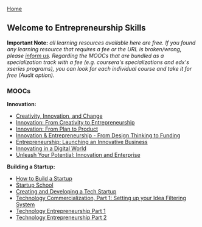 [Home](index.md)
## Welcome to Entrepreneurship Skills

**Important Note:** *all learning resources available here are free. If you found any learning resource that requires a fee or the URL is broken/wrong, please [inform us](https://github.com/ayshahrah/seg/issues). Regarding the MOOCs that are bundled as a specialization track with a fee (e.g. coursera's specializations and edx's xseries programs), you can look for each individual course and take it for free (Audit option).*

### MOOCs

**Innovation:**

- [Creativity, Innovation, and Change](https://www.coursera.org/learn/creativity-innovation)
- [Innovation: From Creativity to Entrepreneurship](https://www.coursera.org/specializations/innovation-creativity-entrepreneurship)
- [Innovation: From Plan to Product](https://www.edx.org/course/innovation-from-plan-to-product)
- [Innovation & Entrepreneurship - From Design Thinking to Funding](https://www.coursera.org/learn/design-thinking-entrepreneurship)
- [Entrepreneurship: Launching an Innovative Business](https://www.coursera.org/specializations/business-entrepreneurship)
- [Innovating in a Digital World](https://www.coursera.org/learn/innovating-digital-world)
- [Unleash Your Potential: Innovation and Enterprise](https://www.futurelearn.com/courses/innovation-enterprise)

**Building a Startup:**

- [How to Build a Startup](https://www.udacity.com/course/how-to-build-a-startup--ep245)
- [Startup School](https://www.startupschool.org/)
- [Creating and Developing a Tech Startup](https://www.coursera.org/learn/tech-startup)
- [Technology Commercialization, Part 1: Setting up your Idea Filtering System](https://www.coursera.org/learn/technology-commercialization)
- [Technology Entrepreneurship Part 1](https://course.novoed.com/venture)
- [Technology Entrepreneurship Part 2](https://course.novoed.com/venture2-2016-2)
